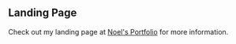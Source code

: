 ## Landing Page
Check out my landing page at [Noel's Portfolio](https://noelzin.com/) for more information.
